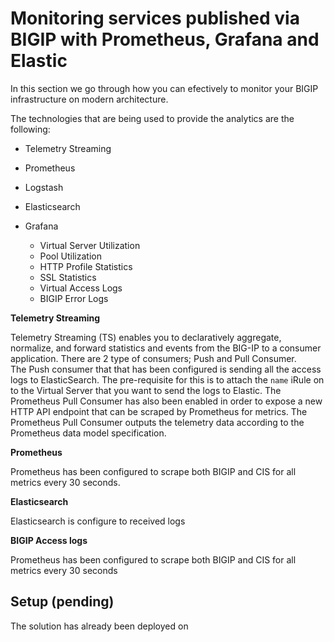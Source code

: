 # Monitoring services published via BIGIP with Prometheus, Grafana and Elastic
In this section we go through how you can efectively to monitor your BIGIP infrastructure on modern architecture. 


The technologies that are being used to provide the analytics are the following:
- Telemetry Streaming
- Prometheus
- Logstash
- Elasticsearch
- Grafana


  - Virtual Server Utilization 
  - Pool Utilization 
  - HTTP Profile Statistics
  - SSL Statistics
  - Virtual Access Logs
  - BIGIP Error Logs


**Telemetry Streaming**

Telemetry Streaming (TS) enables you to declaratively aggregate, normalize, and forward statistics and events from the BIG-IP to a consumer application. There are 2 type of consumers; Push and Pull Consumer. <br>
The Push consumer that that has been configured is sending all the access logs to ElasticSearch. The pre-requisite for this is to attach the `name` iRule on to the Virtual Server that you want to send the logs to Elastic. 
The Prometheus Pull Consumer has also been enabled in order to expose a new HTTP API endpoint that can be scraped by Prometheus for metrics. The Prometheus Pull Consumer outputs the telemetry data according to the Prometheus data model specification. 

**Prometheus**

Prometheus has been configured to scrape both BIGIP and CIS for all metrics every 30 seconds.

**Elasticsearch**

Elasticsearch is configure to received logs 


**BIGIP Access logs**

Prometheus has been configured to scrape both BIGIP and CIS for all metrics every 30 seconds

## Setup (pending)

The solution has already been deployed on 
